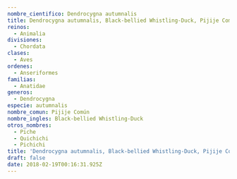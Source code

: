 ```yaml
---
nombre_cientifico: Dendrocygna autumnalis
title: Dendrocygna autumnalis, Black-bellied Whistling-Duck, Pijije Común
reinos:
  - Animalia
divisiones:
  - Chordata
clases:
  - Aves
ordenes:
  - Anseriformes
familias:
  - Anatidae
generos:
  - Dendrocygna
especie: autumnalis
nombre_comun: Pijije Común
nombre_ingles: Black-bellied Whistling-Duck
otros_nombres:
  - Piche
  - Quichichi
  - Pichichi
title: 'Dendrocygna autumnalis, Black-bellied Whistling-Duck, Pijije Común'
draft: false
date: 2018-02-19T00:16:31.925Z
---
```



